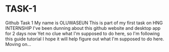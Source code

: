 # TASK-1
Github Task 1
My name is OLUWASEUN
This is part of my first task on HNG INTERNSHIP
I've been dunning about this github website and desktop app for 2 days now
Yet no clue what I'm supposed to do here, so I'm following this guide tutorial
I hope it will help figure out what I'm supposed to do here.
Moving on...
